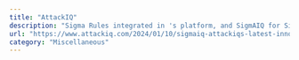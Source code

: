 ```yaml
---
title: "AttackIQ"
description: "Sigma Rules integrated in 's platform, and SigmAIQ for Sigma rule conversion and LLM apps"
url: "https://www.attackiq.com/2024/01/10/sigmaiq-attackiqs-latest-innovation-for-actionable-detections/"
category: "Miscellaneous"
---
```

